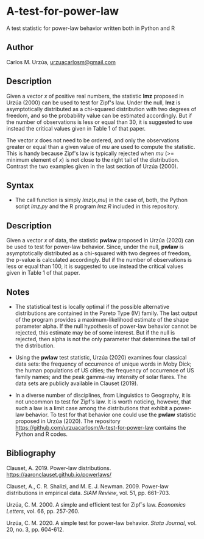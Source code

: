# A-test-for-power-law

A test statistic for power-law behavior written both in Python and R

## Author

Carlos M. Urzúa, urzuacarlosm@gmail.com

## Description

Given a vector *x* of positive real numbers, the statistic **lmz** proposed in Urzúa (2000) can be used to test for Zipf's law. Under the null, **lmz** is asymptotically distributed as a chi-squared distribution with two degrees of freedom, and so the probability value can be estimated accordingly. But if the number of observations is less or equal than 30, it is suggested to use instead the critical values given in Table 1 of that paper.

The vector *x* does not need to be ordered, and only the observations greater or equal than a given value of *mu* are used to compute the statistic. This is handy because Zipf's law is typically rejected when *mu* (>= minimum element of *x*) is not close to the right tail of the distribution. Contrast the two examples given in the last section of Urzúa (2000).  

## Syntax

* The call function is simply *lmz*(*x*,*mu*) in the case of, both, the Python script *lmz.py* and the R program *lmz.R* included in this repository.







## Description

Given a vector *x* of data, the statistic **pwlaw** proposed in Urzúa (2020) can be used to test for power-law behavior. Since, under the null, **pwlaw** is asymptotically distributed as a chi-squared with two degrees of freedom, the p-value is calculated accordingly. But if the number of observations is less or equal than 100, it is suggested to use instead the critical values given in Table 1 of that paper.

## Notes

* The statistical test is locally optimal if the possible alternative distributions are contained in the Pareto Type (IV) family. The last output of the program provides a maximum-likelihood estimate of the shape parameter alpha. If the null hypothesis of power-law behavior cannot be rejected, this estimate may be of some interest. But if the null is rejected, then alpha is not the only parameter that determines the tail of the distribution.

* Using the **pwlaw** test statistic, Urzúa (2020) examines four classical data sets: the frequency of occurrence of unique words in Moby Dick; the human populations of US cities; the frequency of occurrence of US family names; and the peak gamma-ray intensity of solar flares. The data sets are publicly available in Clauset (2019).

* In a diverse number of disciplines, from Linguistics to Geography, it is not uncommon to test for Zipf's law. It is worth noticing, however, that such a law is a limit case among the distributions that exhibit a power-law behavior. To test for that behavior one could use the **pwlaw** statistic proposed in Urzúa (2020). The repository https://github.com/urzuacarlosm/A-test-for-power-law contains the Python and R codes.





## Bibliography

Clauset, A. 2019. Power-law distributions. <https://aaronclauset.github.io/powerlaws/>

Clauset, A., C. R. Shalizi, and M. E. J. Newman. 2009. Power-law distributions in empirical data. *SIAM Review*, vol. 51, pp. 661–703. 

Urzúa, C. M. 2000. A simple and efficient test for Zipf´s law. *Economics Letters*, vol. 66, pp. 257-260.

Urzúa, C. M. 2020. A simple test for power-law behavior. *Stata Journal*, vol. 20, no. 3, pp. 604-612.

